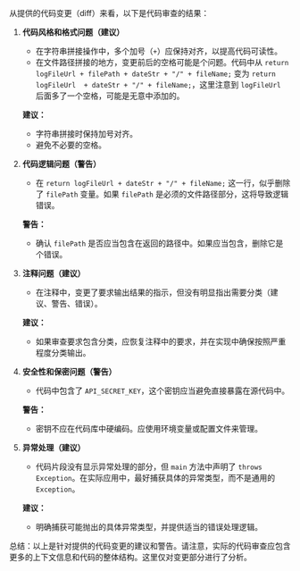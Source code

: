 从提供的代码变更（diff）来看，以下是代码审查的结果：

1. **代码风格和格式问题（建议）**
   - 在字符串拼接操作中，多个加号（`+`）应保持对齐，以提高代码可读性。
   - 在文件路径拼接的地方，变更前后的空格可能是个问题。代码中从 `return logFileUrl + filePath + dateStr + "/" + fileName;` 变为 `return logFileUrl  + dateStr + "/" + fileName;`，这里注意到 `logFileUrl` 后面多了一个空格，可能是无意中添加的。

   **建议：**
   - 字符串拼接时保持加号对齐。
   - 避免不必要的空格。

2. **代码逻辑问题（警告）**
   - 在 `return logFileUrl + dateStr + "/" + fileName;` 这一行，似乎删除了 `filePath` 变量。如果 `filePath` 是必须的文件路径部分，这将导致逻辑错误。

   **警告：**
   - 确认 `filePath` 是否应当包含在返回的路径中。如果应当包含，删除它是个错误。

3. **注释问题（建议）**
   - 在注释中，变更了要求输出结果的指示，但没有明显指出需要分类（建议、警告、错误）。

   **建议：**
   - 如果审查要求包含分类，应恢复注释中的要求，并在实现中确保按照严重程度分类输出。

4. **安全性和保密问题（警告）**
   - 代码中包含了 `API_SECRET_KEY`，这个密钥应当避免直接暴露在源代码中。

   **警告：**
   - 密钥不应在代码库中硬编码。应使用环境变量或配置文件来管理。

5. **异常处理（建议）**
   - 代码片段没有显示异常处理的部分，但 `main` 方法中声明了 `throws Exception`。在实际应用中，最好捕获具体的异常类型，而不是通用的 `Exception`。

   **建议：**
   - 明确捕获可能抛出的具体异常类型，并提供适当的错误处理逻辑。

总结：以上是针对提供的代码变更的建议和警告。请注意，实际的代码审查应包含更多的上下文信息和代码的整体结构。这里仅对变更部分进行了分析。
